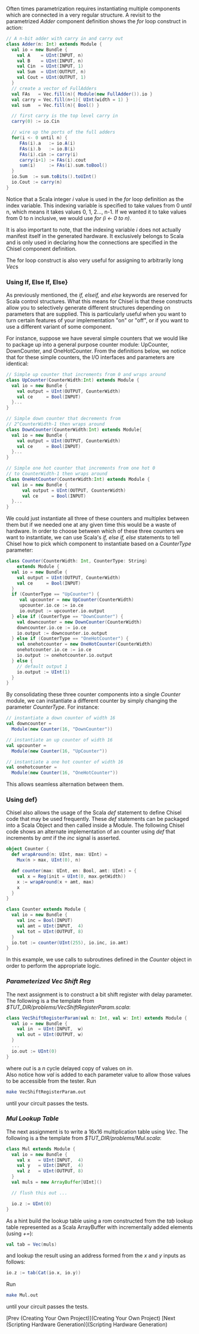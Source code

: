 Often times parametrization requires instantiating multiple components which are connected in a very regular structure. A revisit to the parametrized *Adder* component definition shows the *for* loop construct in action:

```scala
// A n-bit adder with carry in and carry out
class Adder(n: Int) extends Module {
  val io = new Bundle {
    val A    = UInt(INPUT, n)
    val B    = UInt(INPUT, n)
    val Cin  = UInt(INPUT, 1)
    val Sum  = UInt(OUTPUT, n)
    val Cout = UInt(OUTPUT, 1)
  }
  // create a vector of FullAdders
  val FAs   = Vec.fill(n){ Module(new FullAdder()).io }
  val carry = Vec.fill(n+1){ UInt(width = 1) }
  val sum   = Vec.fill(n){ Bool() }

  // first carry is the top level carry in
  carry(0) := io.Cin

  // wire up the ports of the full adders
  for(i <- 0 until n) {
     FAs(i).a   := io.A(i)
     FAs(i).b   := io.B(i)
     FAs(i).cin := carry(i)
     carry(i+1) := FAs(i).cout
     sum(i)     := FAs(i).sum.toBool()
  }
  io.Sum  := sum.toBits().toUInt()
  io.Cout := carry(n)
}
```

Notice that a Scala integer *i* value is used in the *for* loop definition as the index variable. This indexing variable is specified to take values from 0 *until* n, which means it takes values 0, 1, 2..., n-1. If we wanted it to take values from 0 to n inclusive, we would use *for (i <- 0 to n)*.

It is also important to note, that the indexing variable *i* does not actually manifest itself in the generated hardware. It exclusively belongs to Scala and is only used in declaring how the connections are specified in the Chisel component definition.

The for loop construct is also very useful for assigning to arbitrarily long *Vec*s 

### Using If, Else If, Else}

As previously mentioned, the *if, elseif,* and *else* keywords are reserved for Scala control structures. What this means for Chisel is that these constructs allow you to selectively generate different structures depending on parameters that are supplied. This is particularly useful when you want to turn certain features of your implementation "on" or "off", or if you want to use a different variant of some component.

For instance, suppose we have several simple counters that we would like to package up into a general purpose counter module: UpCounter, DownCounter, and OneHotCounter. From the definitions below, we notice that for these simple counters, the I/O interfaces and parameters are identical:

```scala
// Simple up counter that increments from 0 and wraps around
class UpCounter(CounterWidth:Int) extends Module {
  val io = new Bundle {
    val output = UInt(OUTPUT, CounterWidth)
    val ce     = Bool(INPUT)
  }...
}

// Simple down counter that decrements from 
// 2^CounterWidth-1 then wraps around
class DownCounter(CounterWidth:Int) extends Module{
  val io = new Bundle {
    val output = UInt(OUTPUT, CounterWidth)
    val ce     = Bool(INPUT)
  }...
}

// Simple one hot counter that increments from one hot 0 
// to CounterWidth-1 then wraps around
class OneHotCounter(CounterWidth:Int) extends Module {
  val io = new Bundle {
      val output = UInt(OUTPUT, CounterWidth)
      val ce     = Bool(INPUT)
  }...
}
```

We could just instantiate all three of these counters and multiplex between them but if we needed one at any given time this would be a waste of hardware. In order to choose between which of these three counters we want to instantiate, we can use Scala's *if, else if, else* statements to tell Chisel how to pick which component to instantiate based on a *CounterType* parameter:

```scala
class Counter(CounterWidth: Int, CounterType: String) 
    extends Module {
  val io = new Bundle {
    val output = UInt(OUTPUT, CounterWidth)
    val ce     = Bool(INPUT)
  }
  if (CounterType == "UpCounter") {
     val upcounter = new UpCounter(CounterWidth)
     upcounter.io.ce := io.ce
     io.output := upcounter.io.output
  } else if (CounterType == "DownCounter") {
    val downcounter = new DownCounter(CounterWidth)
    downcounter.io.ce := io.ce
    io.output := downcounter.io.output
  } else if (CounterType == "OneHotCounter") {
    val onehotcounter = new OneHotCounter(CounterWidth)
    onehotcounter.io.ce := io.ce
    io.output := onehotcounter.io.output
  } else {
    // default output 1
    io.output := UInt(1)
  }
}
```

By consolidating these three counter components into a single *Counter* module, we can instantiate a different counter by simply changing the parameter *CounterType*. For instance:

```scala
// instantiate a down counter of width 16
val downcounter = 
  Module(new Counter(16, "DownCounter"))

// instantiate an up counter of width 16
val upcounter = 
  Module(new Counter(16, "UpCounter"))

// instantiate a one hot counter of width 16
val onehotcounter = 
  Module(new Counter(16, "OneHotCounter"))
```

This allows seamless alternation between them.

### Using def}

Chisel also allows the usage of the Scala *def* statement to define Chisel code that may be used frequently. These *def* statements can be packaged into a Scala Object and then called inside a Module. The following Chisel code shows an alternate implementation of an counter using *def* that increments by *amt* if the *inc* signal is asserted.

```scala 
object Counter {
  def wrapAround(n: UInt, max: UInt) = 
    Mux(n > max, UInt(0), n)

  def counter(max: UInt, en: Bool, amt: UInt) = {
    val x = Reg(init = UInt(0, max.getWidth))
    x := wrapAround(x + amt, max)
    x
  }
}

class Counter extends Module {
  val io = new Bundle {
    val inc = Bool(INPUT)
    val amt = UInt(INPUT,  4)
    val tot = UInt(OUTPUT, 8)
  }
  io.tot := counter(UInt(255), io.inc, io.amt)
}
```
 
In this example, we use calls to subroutines defined in the *Counter* object in order to perform the appropriate logic. 

### *Parameterized Vec Shift Reg*

The next assignment is to construct a bit shift register with delay parameter.
The following is a the template from *$TUT_DIR/problems/VecShiftRegisterParam.scala*:

```scala
class VecShiftRegisterParam(val n: Int, val w: Int) extends Module {
  val io = new Bundle {
    val in  = UInt(INPUT,  w)
    val out = UInt(OUTPUT, w)
  }
  ...
  io.out := UInt(0)
}
```

where *out* is a *n* cycle delayed copy of values on *in*.  
Also notice how *val* is added to each parameter value to 
allow those values to be accessible from the tester. Run 

```bash
make VecShiftRegisterParam.out
```
 
until your circuit passes the tests.

### *Mul Lookup Table*

The next assignment is to write a 16x16 multiplication table using *Vec*.
The following is a the template from *$TUT_DIR/problems/Mul.scala*:

```scala
class Mul extends Module {
  val io = new Bundle {
    val x   = UInt(INPUT,  4)
    val y   = UInt(INPUT,  4)
    val z   = UInt(OUTPUT, 8)
  }
  val muls = new ArrayBuffer[UInt]()

  // flush this out ...

  io.z := UInt(0)
}
```

As a hint build the lookup table using a rom constructed from the *tab* lookup table represented as a Scala ArrayBuffer with incrementally added elements (using *+=*):

```scala
val tab = Vec(muls)
```
and lookup the result using an address formed from the *x* and *y* inputs as follows:

```scala
io.z := tab(Cat(io.x, io.y))
```

Run 

```bash
make Mul.out
```
 
until your circuit passes the tests.

[Prev (Creating Your Own Project)](Creating Your Own Project) 
[Next (Scripting Hardware Generation)](Scripting Hardware Generation)
